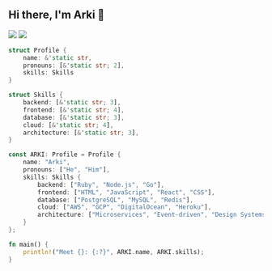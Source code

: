 ## Hi there, I'm Arki 👋

<a target="_blank" href="https://dev.to/@arki"><img src="https://img.shields.io/badge/dev.to-0A0A0A?style=for-the-badge&logo=devdotto&logoColor=white"></img></a>
<a target="_blank" href="https://twitter.com/arkeazs"><img src="https://img.shields.io/badge/-Twitter-1DA1F2?style=for-the-badge&logo=Twitter&logoColor=white"></img></a>

```rs
struct Profile {
    name: &'static str,
    pronouns: [&'static str; 2],
    skills: Skills
}

struct Skills {
    backend: [&'static str; 3],
    frontend: [&'static str; 4],
    database: [&'static str; 3],
    cloud: [&'static str; 4],
    architecture: [&'static str; 3],
}

const ARKI: Profile = Profile {
    name: "Arki",
    pronouns: ["He", "Him"],
    skills: Skills {
        backend: ["Ruby", "Node.js", "Go"],
        frontend: ["HTML", "JavaScript", "React", "CSS"],
        database: ["PostgreSQL", "MySQL", "Redis"],
        cloud: ["AWS", "GCP", "DigitalOcean", "Heroku"],
        architecture: ["Microservices", "Event-driven", "Design Systems"],
    }
};

fn main() {
    println!("Meet {}: {:?}", ARKI.name, ARKI.skills);
}

```
